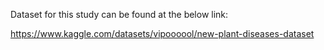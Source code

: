 Dataset for this study can be found at the below link:

https://www.kaggle.com/datasets/vipoooool/new-plant-diseases-dataset
